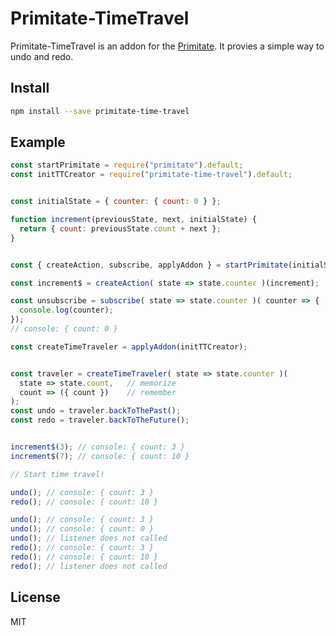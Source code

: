 # Primitate-TimeTravel

Primitate-TimeTravel is an addon for the [Primitate](https://github.com/YooShibu/Primitate.git).
It provies a simple way to undo and redo.


## Install
``` sh
npm install --save primitate-time-travel
```

## Example
``` js
const startPrimitate = require("primitate").default;
const initTTCreator = require("primitate-time-travel").default;


const initialState = { counter: { count: 0 } };

function increment(previousState, next, initialState) {
  return { count: previousState.count + next };
}


const { createAction, subscribe, applyAddon } = startPrimitate(initialState);

const increment$ = createAction( state => state.counter )(increment);

const unsubscribe = subscribe( state => state.counter )( counter => {
  console.log(counter);
});
// console: { count: 0 }

const createTimeTraveler = applyAddon(initTTCreator);


const traveler = createTimeTraveler( state => state.counter )(
  state => state.count,   // memorize
  count => ({ count })    // remember
);
const undo = traveler.backToThePast();
const redo = traveler.backToTheFuture();


increment$(3); // console: { count: 3 }
increment$(7); // console: { count: 10 }

// Start time travel!

undo(); // console: { count: 3 }
redo(); // console: { count: 10 }

undo(); // console: { count: 3 }
undo(); // console: { count: 0 }
undo(); // listener does not called
redo(); // console: { count: 3 }
redo(); // console: { count: 10 }
redo(); // listener does not called
```

## License
MIT